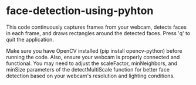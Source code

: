 # face-detection-using-pyhton

This code continuously captures frames from your webcam, detects faces in each frame, and draws rectangles around the detected faces. Press 'q' to quit the application.

Make sure you have OpenCV installed (pip install opencv-python) before running the code. Also, ensure your webcam is properly connected and functional. You may need to adjust the scaleFactor, minNeighbors, and minSize parameters of the detectMultiScale function for better face detection based on your webcam's resolution and lighting conditions.
